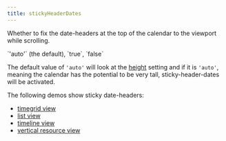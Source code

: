 ```yaml
---
title: stickyHeaderDates
---
```


Whether to fix the date-headers at the top of the calendar to the viewport while scrolling.

<div class='spec' markdown='1'>
`'auto'` (the default), `true`, `false`
</div>

The default value of `'auto'` will look at the [height](height) setting and if it is `'auto'`, meaning the calendar has the potential to be very tall, sticky-header-dates will be activated.

The following demos show sticky date-headers:

- [timegrid view](sticky-timegrid-demo)
- [list view](sticky-list-demo)
- [timeline view](sticky-timeline-demo)
- [vertical resource view](sticky-resource-timegrid-demo)
